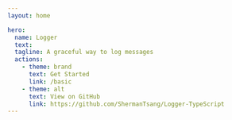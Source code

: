 ```yaml
---
layout: home

hero:
  name: Logger
  text:
  tagline: A graceful way to log messages
  actions:
    - theme: brand
      text: Get Started
      link: /basic
    - theme: alt
      text: View on GitHub
      link: https://github.com/ShermanTsang/Logger-TypeScript
---
```

